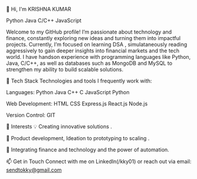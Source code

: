 👋 Hi, I'm KRISHNA KUMAR

Python Java C/C++ JavaScript


Welcome to my GitHub profile! I’m passionate about technology and finance, constantly exploring new ideas and turning them into impactful projects. Currently, I’m focused on learning DSA , simulataneously reading aggressively to gain deeper insights into financial markets and the tech world. I have handson experience with programming languages like Python, Java, C/C++, as well as databases such as MongoDB and MySQL to strengthen my ability to build scalable solutions.

🌱 Tech Stack
Technologies and tools I frequently work with:

Languages: Python Java C++ C JavaScript Python

Web Development: HTML CSS Express.js React.js Node.js 

Version Control: GIT



👀 Interests
💡 Creating innovative solutions .

🔗 Product development, Ideation to prototyping to scaling .


🔗 Integrating finance and technology and the power of automation.

📫 Get in Touch
Connect with me on LinkedIn(/kky01) or reach out via email: sendtokky@gmail.com

